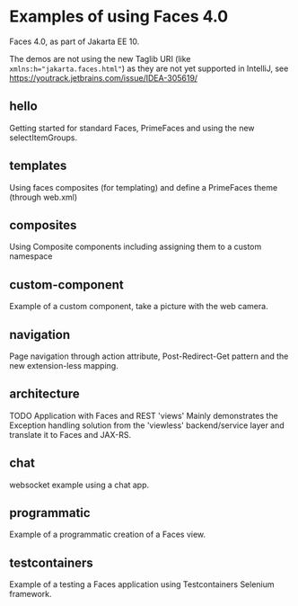 # Examples of using Faces 4.0

Faces 4.0, as part of Jakarta EE 10.

The demos are not using the new Taglib URI (like `xmlns:h="jakarta.faces.html"`) as they are not yet supported in IntelliJ, see https://youtrack.jetbrains.com/issue/IDEA-305619/

## hello

Getting started for standard Faces, PrimeFaces and using the new selectItemGroups.

## templates

Using faces composites (for templating) and define a PrimeFaces theme (through web.xml)

## composites

Using Composite components including assigning them to a custom namespace

## custom-component

Example of a custom component, take a picture with the web camera.

## navigation

Page navigation through action attribute, Post-Redirect-Get pattern and the new extension-less mapping.

## architecture

TODO Application with Faces and REST 'views'  Mainly demonstrates the Exception handling solution from the 'viewless' backend/service layer and translate it to Faces and JAX-RS.

## chat

websocket example using a chat app.

## programmatic

Example of a programmatic creation of a Faces view.

## testcontainers

Example of a testing a Faces application using Testcontainers Selenium framework.
